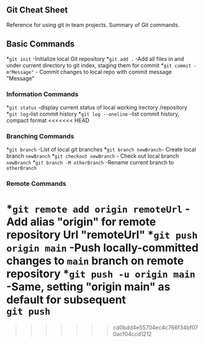 ## Git Cheat Sheet



Reference for using git in team projects.
Summary of Git commands.
 

## Basic Commands
*`git init` -Initialize local Git repository
*`git add .` -Add all files in and under current directory to git index, staging them for commit
*`git commit -m"Message"` - Commit changes
to local repo with commit message "Message"


### Information Commands
*`git status` -display current status of local working irectory /repository
*`git log`-list commit history
*`git log --oneline` -list commit history, compact format
<<<<<<< HEAD

### Branching Commands
*`git branch` -List of local git branches
*`git branch newBranch`- Create local branch `newBranch`
*`git checkout newBranch` - Check out local branch `newBranch`
*`git branch -M otherBranch` -Rename current branch to `otherBranch`

### Remote Commands
*`git remote add origin remoteUrl` -Add alias "origin" for remote repository
Url "remoteUrl"
*`git push origin main` -Push locally-committed changes to  `main` branch on remote
repository
*`git push -u origin main` -Same, setting "origin main" as default for subsequent  
`git push`
=======
>>>>>>> cd0bdd4e55704ec4c766f34bf070acf04ccd1212
